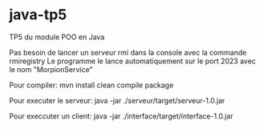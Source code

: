 # java-tp5
TP5 du module POO en Java

Pas besoin de lancer un serveur rmi dans la console avec la commande rmiregistry
Le programme le lance automatiquement sur le port 2023 avec le nom "MorpionService"

Pour compiler:
mvn install clean compile package

Pour executer le serveur:
 java -jar ./serveur/target/serveur-1.0.jar

Pour execcuter un client:
 java -jar ./interface/target/interface-1.0.jar

